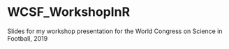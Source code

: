 # WCSF_WorkshopInR
Slides for my workshop presentation for the World Congress on Science in Football, 2019
